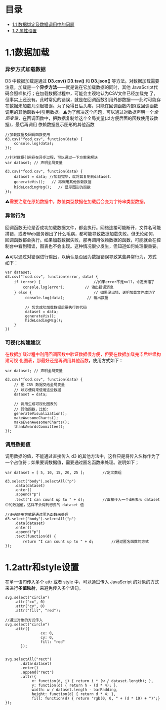 # 目录

* [1.1 数据绑定及数据调用中的问题](#1.1数据加载)
* [1.2 属性设置](#1.2attr和style设置)



# 1.1数据加载
### 异步方式加载数据
D3 中数据加载是通过 **D3.csv()** **D3.tsv()** 和 **D3.json()** 等方法。对数据加载需要注意，加载是一个**异步方法**——就是说在它加载数据的同时，其他 JavaScript代码会照样执行；在加载数据过程中，可能会主观地认为CSV文件已经加载完 了，但事实上还没有。此时常见的错误，就是在回调函数引用外部数据——此时可能存在数据未加载儿引起错误。为了免得日后头疼，只能在回调函数内部(或回调函数调用的其他函数中)引用数据。⚠️为了解决这个问题，可以通过对数据声明一个*全局变量*，在回调函数中，把数据复制给这个全局变量(以方便后面的函数使用该数据)，最后再调用 依赖数据显示图形的其他函数


```
//加载数据及回调函数使用
d3.csv("food.csv", function(data) { 
	console.log(data);});

//针对数据引用存在异步过程，可以通过一下方案来解决
var dataset; // 声明全局变量
d3.csv("food.csv", function(data) {
	dataset = data;	//加载完毕，就将其复制到dataset.	generateVis();	 // 再调用其他依赖数据	hideLoadingMsg();	// 显示图形的函数});
```
⚠️<font color="red">需要注意在原始数据中，数值类型数据在加载后会变为字符串类型数据。</font>
### 异常行为
回调函数无论是否成功加载数据文件，都会执行。网络连接可能断开，文件名可能拼错，或者Web服务器出了什么毛病，都可能导致数据加载失败。但无论如何，回调函数都会执行。如果加载数据失败，那再调用依赖数据的函数，可能就会在控制台中看到错误，图表也不会出现。这种情况很少发生，但知道如何处理很重要。

⚠️可以通过对错误进行输出，以确认是否因为数据错误导致某些异常行为，方式如下：

```
var dataset;d3.csv("food.csv", function(error, data) {	if (error) { 						//如果error不是null，肯定出错了 
		console.log(error); 		// 输出错误消息	} else { 							// 如果没出错，说明加载文件成功了
		 console.log(data);			 // 输出数据
		 
		 // 包含成功加载数据后要执行的代码 
		 dataset = data; 
		 generateVis(); 
		 hideLoadingMsg();	} 
})
```
### 可视化构建建议
<font color="red">在数据加载过程中利用回调函数中验证数据很方便，但要在数据加载完毕后继续构建可视 化图表，那最好还是再调用其他函数</font>，使用方式如下：

```
var dataset; // 声明全局变量

d3.csv("food.csv", function(data) {	// 把 CSV 数据交给全局变量
	// 以方便将来使用这些数据
	dataset = data;
		// 调用生成可视化图表的	// 其他函数，比如: 
	generateVisualization();
	makeAwesomeCharts();	makeEvenAwesomerCharts();	thankAwardsCommittee();});

```

### 调用数据值
调用数据的值，不能通过直接传入 d3 的其他方法中，这样只是将传入名称作为了一个占位符；如果要调数据值，需要通过匿名函数来处理。说明如下；

```
var dataset = [ 5, 10, 15, 20, 25 ];		//定义数组
d3.select("body").selectAll("p")    .data(dataset)    .enter()    .append("p")    .text("I can count up to " + d);		//直接传入一个d来表示 dataset 中的数据值，这样不会得到想要的 dataset 值
        
//正确使用方式是通过匿名函数来处理
d3.select("body").selectAll("p")    .data(dataset)    .enter()    .append("p")    .text(function(d) {		return "I can count up to " + d;		//通过匿名函数的方式});
```

# 1.2attr和style设置
在单一语句传入多个 attr 或者 style 中，可以通过传入 JavaScript 的对象的方式来进行**多值映射**，来避免传入多个语句。

```
svg.select("circle")
	.attr("cx", 0)
	.attr("cy", 0)
	.attr("fill", "red");
	
//通过对象的方式传入
svg.select("circle")
	.attr({
				cx: 0,				cy: 0,
				fill: "red"       });
       
       
svg.selectAll("rect")       .data(dataset)       .enter()       .append("rect")       .attr({			x: function(d, i) { return i * (w / dataset.length); },
			y: function(d) { return h - (d * 4); },			width: w / dataset.length - barPadding,			height: function(d) { return d * 4; },			fill: function(d) { return "rgb(0, 0, " + (d * 10) + ")";} });
```
